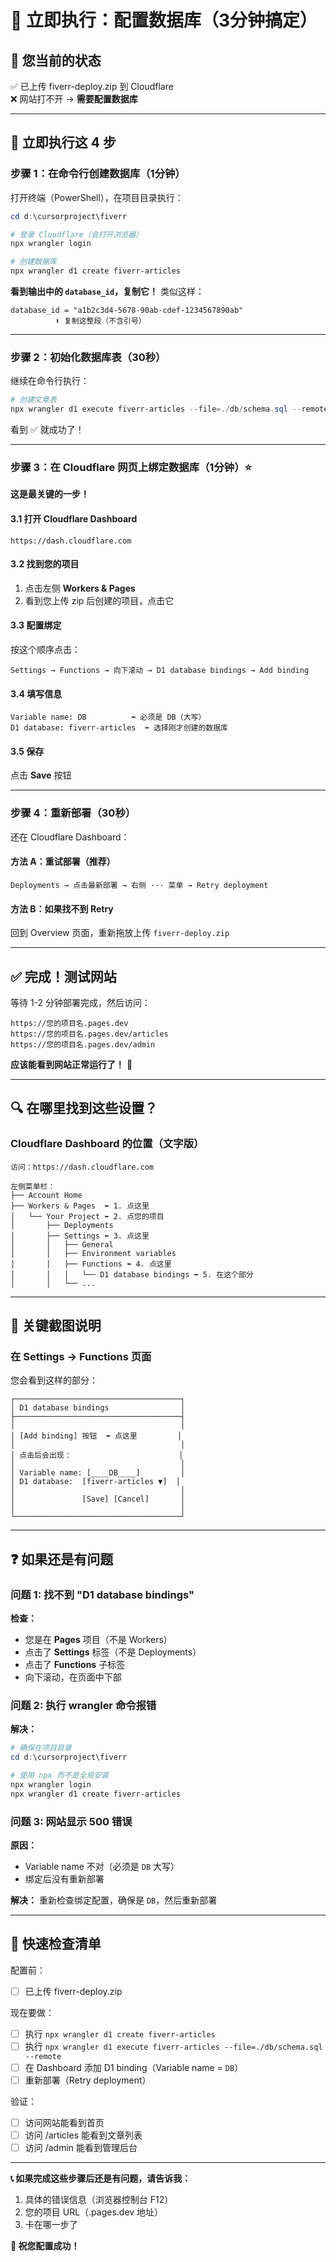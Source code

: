 # 🚀 立即执行：配置数据库（3分钟搞定）

## 📍 您当前的状态
✅ 已上传 fiverr-deploy.zip 到 Cloudflare  
❌ 网站打不开 → **需要配置数据库**

---

## 🎯 立即执行这 4 步

### 步骤 1：在命令行创建数据库（1分钟）

打开终端（PowerShell），在项目目录执行：

```powershell
cd d:\cursorproject\fiverr

# 登录 Cloudflare（会打开浏览器）
npx wrangler login

# 创建数据库
npx wrangler d1 create fiverr-articles
```

**看到输出中的 `database_id`，复制它！** 类似这样：
```
database_id = "a1b2c3d4-5678-90ab-cdef-1234567890ab"
          ⬆️ 复制这整段（不含引号）
```

---

### 步骤 2：初始化数据库表（30秒）

继续在命令行执行：

```powershell
# 创建文章表
npx wrangler d1 execute fiverr-articles --file=./db/schema.sql --remote
```

看到 ✅ 就成功了！

---

### 步骤 3：在 Cloudflare 网页上绑定数据库（1分钟）⭐ 

**这是最关键的一步！**

#### 3.1 打开 Cloudflare Dashboard
```
https://dash.cloudflare.com
```

#### 3.2 找到您的项目
1. 点击左侧 **Workers & Pages**
2. 看到您上传 zip 后创建的项目，点击它

#### 3.3 配置绑定
按这个顺序点击：
```
Settings → Functions → 向下滚动 → D1 database bindings → Add binding
```

#### 3.4 填写信息
```
Variable name: DB          ⬅️ 必须是 DB（大写）
D1 database: fiverr-articles  ⬅️ 选择刚才创建的数据库
```

#### 3.5 保存
点击 **Save** 按钮

---

### 步骤 4：重新部署（30秒）

还在 Cloudflare Dashboard：

#### 方法 A：重试部署（推荐）
```
Deployments → 点击最新部署 → 右侧 ··· 菜单 → Retry deployment
```

#### 方法 B：如果找不到 Retry
回到 Overview 页面，重新拖放上传 `fiverr-deploy.zip`

---

## ✅ 完成！测试网站

等待 1-2 分钟部署完成，然后访问：

```
https://您的项目名.pages.dev
https://您的项目名.pages.dev/articles
https://您的项目名.pages.dev/admin
```

**应该能看到网站正常运行了！** 🎉

---

## 🔍 在哪里找到这些设置？

### Cloudflare Dashboard 的位置（文字版）

```
访问：https://dash.cloudflare.com

左侧菜单栏：
├── Account Home
├── Workers & Pages  ⬅️ 1. 点这里
│   └── Your Project ⬅️ 2. 点您的项目
│       ├── Deployments
│       ├── Settings ⬅️ 3. 点这里
│       │   ├── General
│       │   ├── Environment variables
│       │   ├── Functions ⬅️ 4. 点这里
│       │   │   └── D1 database bindings ⬅️ 5. 在这个部分
│       │   └── ...
```

---

## 📸 关键截图说明

### 在 Settings → Functions 页面

您会看到这样的部分：

```
┌─────────────────────────────────────┐
│ D1 database bindings                │
├─────────────────────────────────────┤
│                                     │
│ [Add binding] 按钮  ⬅️ 点这里         │
│                                     │
│ 点击后会出现：                        │
│                                     │
│ Variable name: [____DB____]         │
│ D1 database:  [fiverr-articles ▼]  │
│                                     │
│               [Save] [Cancel]       │
│                                     │
└─────────────────────────────────────┘
```

---

## ❓ 如果还是有问题

### 问题 1: 找不到 "D1 database bindings"

**检查：**
- 您是在 **Pages** 项目（不是 Workers）
- 点击了 **Settings** 标签（不是 Deployments）
- 点击了 **Functions** 子标签
- 向下滚动，在页面中下部

### 问题 2: 执行 wrangler 命令报错

**解决：**
```powershell
# 确保在项目目录
cd d:\cursorproject\fiverr

# 使用 npx 而不是全局安装
npx wrangler login
npx wrangler d1 create fiverr-articles
```

### 问题 3: 网站显示 500 错误

**原因：**
- Variable name 不对（必须是 `DB` 大写）
- 绑定后没有重新部署

**解决：**
重新检查绑定配置，确保是 `DB`，然后重新部署

---

## 🎯 快速检查清单

配置前：
- [ ] 已上传 fiverr-deploy.zip

现在要做：
- [ ] 执行 `npx wrangler d1 create fiverr-articles`
- [ ] 执行 `npx wrangler d1 execute fiverr-articles --file=./db/schema.sql --remote`
- [ ] 在 Dashboard 添加 D1 binding（Variable name = `DB`）
- [ ] 重新部署（Retry deployment）

验证：
- [ ] 访问网站能看到首页
- [ ] 访问 /articles 能看到文章列表
- [ ] 访问 /admin 能看到管理后台

---

**📞 如果完成这些步骤后还是有问题，请告诉我：**
1. 具体的错误信息（浏览器控制台 F12）
2. 您的项目 URL（.pages.dev 地址）
3. 卡在哪一步了

**🎊 祝您配置成功！**

